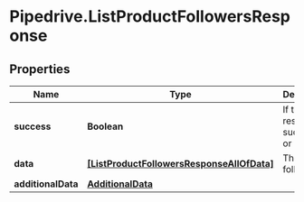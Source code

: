 # Pipedrive.ListProductFollowersResponse

## Properties

Name | Type | Description | Notes
------------ | ------------- | ------------- | -------------
**success** | **Boolean** | If the response is successful or not | [optional] 
**data** | [**[ListProductFollowersResponseAllOfData]**](ListProductFollowersResponseAllOfData.md) | The list of followers | [optional] 
**additionalData** | [**AdditionalData**](AdditionalData.md) |  | [optional] 


